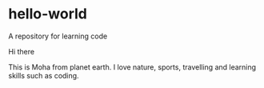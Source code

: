 # hello-world
A repository for learning code

Hi there

This is Moha from planet earth. 
I love nature, sports, travelling and learning skills such as coding.
